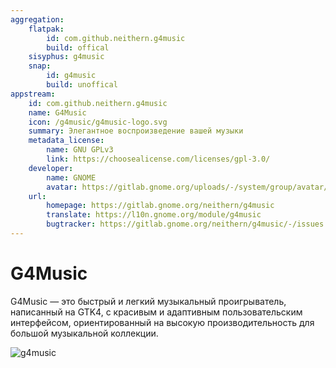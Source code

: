 ```yaml
---
aggregation:
    flatpak:
        id: com.github.neithern.g4music
        build: offical
    sisyphus: g4music
    snap:
        id: g4music
        build: unoffical
appstream:
    id: com.github.neithern.g4music
    name: G4Music
    icon: /g4music/g4music-logo.svg
    summary: Элегантное воспроизведение вашей музыки
    metadata_license:
        name: GNU GPLv3
        link: https://choosealicense.com/licenses/gpl-3.0/
    developer:
        name: GNOME
        avatar: https://gitlab.gnome.org/uploads/-/system/group/avatar/8/gnomelogo.png?width=48
    url:
        homepage: https://gitlab.gnome.org/neithern/g4music
        translate: https://l10n.gnome.org/module/g4music
        bugtracker: https://gitlab.gnome.org/neithern/g4music/-/issues
---
```


# G4Music

G4Music — это быстрый и легкий музыкальный проигрыватель, написанный на GTK4, с красивым и адаптивным пользовательским интерфейсом, ориентированный на высокую производительность для большой музыкальной коллекции.

![g4music](/g4music/g4music-1.png)

<!--@include: @apps/_parts/install/content-repo.md-->
<!--@include: @apps/_parts/install/content-flatpak.md-->
<!--@include: @apps/_parts/install/content-snap.md-->

